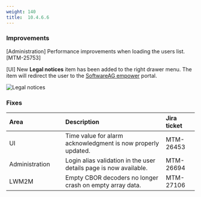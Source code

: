 ```yaml
---
weight: 140
title:  10.4.6.6
---
```


### Improvements

[Administration] Performance improvements when loading the users list. [MTM-25753]

[UI] New **Legal notices** item has been added to the right drawer menu. The item will redirect the user to the [SoftwareAG empower](https://empower.softwareag.com/) portal.

![Legal notices](/images/release-notes/legal-notices.png)

### Fixes

<table>
<colgroup><col width="150">
</colgroup><thead>
<tr>
<th style="text-align:left">Area</th>
<th style="text-align:left">Description</th>
<th style="text-align:left">Jira ticket</th>
</tr>
</thead>
<tbody>
<tr>
<td style="text-align:left">UI</td>
<td style="text-align:left">Time value for alarm acknowledgment is now properly updated.</td>
<td>MTM-26453</td>
</tr>
<tr>
<td style="text-align:left">Administration</td>
<td style="text-align:left">Login alias validation in the user details page is now available.</td>
<td style="text-align:left">MTM-26694</td>
</tr>
<tr>
<td style="text-align:left">LWM2M</td>
<td style="text-align:left">Empty CBOR decoders no longer crash on empty array data. </td>
<td style="text-align:left">MTM-27106</td>
</tr>
</tbody>
</table>